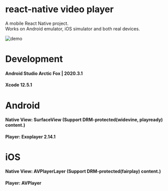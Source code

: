 # react-native video player

A mobile React Native project.  
Works on Android emulator, iOS simulator and both real devices.

![demo](ios-demo.gif "sample")

# Development
#### Android Studio Arctic Fox | 2020.3.1
#### Xcode 12.5.1

# Android
#### Native View: SurfaceView (Support DRM-protected(widevine, playready) content.)
#### Player: Exoplayer 2.14.1

# iOS
#### Native View: AVPlayerLayer (Support DRM-protected(fairplay) content.)
#### Player: AVPlayer

